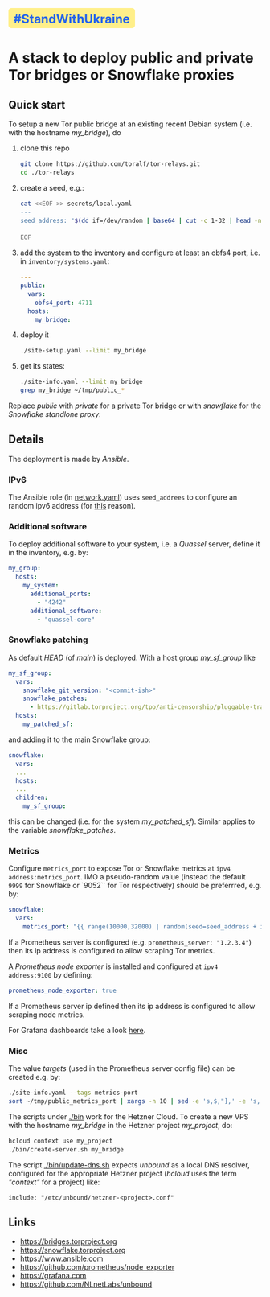 [![StandWithUkraine](https://raw.githubusercontent.com/vshymanskyy/StandWithUkraine/main/badges/StandWithUkraine.svg)](https://github.com/vshymanskyy/StandWithUkraine/blob/main/docs/README.md)

# A stack to deploy public and private Tor bridges or Snowflake proxies

## Quick start

To setup a new Tor public bridge at an existing recent Debian system (i.e. with the hostname _my_bridge_), do

1. clone this repo

   ```bash
   git clone https://github.com/toralf/tor-relays.git
   cd ./tor-relays
   ```

1. create a seed, e.g.:

   ```bash
   cat <<EOF >> secrets/local.yaml
   ---
   seed_address: "$(dd if=/dev/random | base64 | cut -c 1-32 | head -n 1)"

   EOF
   ```

1. add the system to the inventory and configure at least an obfs4 port, i.e. in `inventory/systems.yaml`:

   ```yaml
   ---
   public:
     vars:
       obfs4_port: 4711
     hosts:
       my_bridge:
   ```

1. deploy it

   ```bash
   ./site-setup.yaml --limit my_bridge
   ```

1. get its states:

   ```bash
   ./site-info.yaml --limit my_bridge
   grep my_bridge ~/tmp/public_*
   ```

Replace _public_ with _private_ for a private Tor bridge or with _snowflake_ for the _Snowflake standlone proxy_.

## Details

The deployment is made by _Ansible_.

### IPv6

The Ansible role (in [network.yaml](./playbooks/roles/setup/tasks/network.yaml)) uses `seed_addrees` to
configure an random ipv6 address (for [this](./playbooks/roles/setup/tasks/network.yaml#L2) reason).

### Additional software

To deploy additional software to your system, i.e. a _Quassel_ server, define it in the inventory, e.g. by:

```yaml
my_group:
  hosts:
    my_system:
      additional_ports:
        - "4242"
      additional_software:
        - "quassel-core"
```

### Snowflake patching

As default _HEAD_ (of _main_) is deployed. With a host group _my_sf_group_ like

```yaml
my_sf_group:
  vars:
    snowflake_git_version: "<commit-ish>"
    snowflake_patches:
      - https://gitlab.torproject.org/tpo/anti-censorship/pluggable-transports/snowflake/-/merge_requests/225.diff
  hosts:
    my_patched_sf:
```

and adding it to the main Snowflake group:

```yaml
snowflake:
  vars:
  ...
  hosts:
  ...
  children:
    my_sf_group:
```

this can be changed (i.e. for the system _my_patched_sf_).
Similar applies to the variable _snowflake_patches_.

### Metrics

Configure `metrics_port` to expose Tor or Snowflake metrics at `ipv4 address:metrics_port`.
IMO a pseudo-random value (instead the default `9999` for Snowflake or `9052`` for Tor respectively) should be preferrred, e.g. by:

```yaml
snowflake:
  vars:
    metrics_port: "{{ range(10000,32000) | random(seed=seed_address + inventory_hostname + ansible_facts.default_ipv4.address + ansible_facts.default_ipv6.address) }}"
```

If a Prometheus server is configured (e.g. `prometheus_server: "1.2.3.4"`)
then its ip address is configured to allow scraping Tor metrics.

A _Prometheus node exporter_ is installed and configured at `ipv4 address:9100` by defining:

```yaml
prometheus_node_exporter: true
```

If a Prometheus server ip defined then its ip address is configured to allow scraping node metrics.

For Grafana dashboards take a look [here](https://github.com/toralf/torutils/tree/main/dashboards).

### Misc

The value _targets_ (used in the Prometheus server config file) can be created e.g. by:

```bash
./site-info.yaml --tags metrics-port
sort ~/tmp/public_metrics_port | xargs -n 10 | sed -e 's,$,"],' -e 's, ,"\, ",g' -e 's,^,- targets: [",'
```

The scripts under [./bin](./bin) work for the Hetzner Cloud.
To create a new VPS with the hostname _my_bridge_ in the Hetzner project _my_project_, do:

```bash
hcloud context use my_project
./bin/create-server.sh my_bridge
```

The script [./bin/update-dns.sh](./bin/update-dns.sh) expects _unbound_ as a local DNS resolver,
configured for the appropriate Hetzner project (_hcloud_ uses the term _"context"_ for a project) like:

```config
include: "/etc/unbound/hetzner-<project>.conf"
```

## Links

- https://bridges.torproject.org
- https://snowflake.torproject.org
- https://www.ansible.com
- https://github.com/prometheus/node_exporter
- https://grafana.com
- https://github.com/NLnetLabs/unbound
